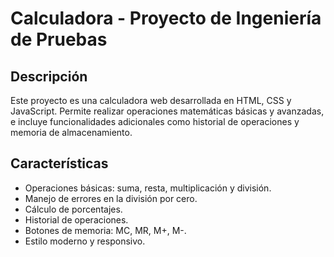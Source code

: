 # Calculadora - Proyecto de Ingeniería de Pruebas

## Descripción
Este proyecto es una calculadora web desarrollada en HTML, CSS y JavaScript. Permite realizar operaciones matemáticas básicas y avanzadas, e incluye funcionalidades adicionales como historial de operaciones y memoria de almacenamiento.

## Características
- Operaciones básicas: suma, resta, multiplicación y división.
- Manejo de errores en la división por cero.
- Cálculo de porcentajes.
- Historial de operaciones.
- Botones de memoria: MC, MR, M+, M-.
- Estilo moderno y responsivo.



